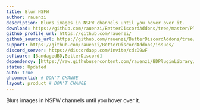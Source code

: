```yaml
---
title: Blur NSFW
author: rauenzi
description: Blurs images in NSFW channels until you hover over it.
download: https://github.com/rauenzi/BetterDiscordAddons/tree/master/Plugins/BlurNSFW
github_profile_url: https://github.com/rauenzi/
github_source_url: https://github.com/rauenzi/BetterDiscordAddons/tree/master/Plugins/BlurNSFW
support: https://github.com/rauenzi/BetterDiscordAddons/issues/
discord_server: https://discordapp.com/invite/cdzD9wF
software: [BandagedBD,BetterDiscord]
dependency: [https://raw.githubusercontent.com/rauenzi/BDPluginLibrary/master/release/0PluginLibrary.plugin.js]
status: Updated
auto: true
ghcommentid: # DON'T CHANGE
layout: product # DON'T CHANGE
---
```

Blurs images in NSFW channels until you hover over it.